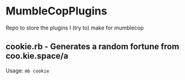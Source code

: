 # MumbleCopPlugins
Repo to store the plugins I (try to) make for mumblecop

## cookie.rb - Generates a random fortune from coo.kie.space/a

Usage: `mb cookie`
